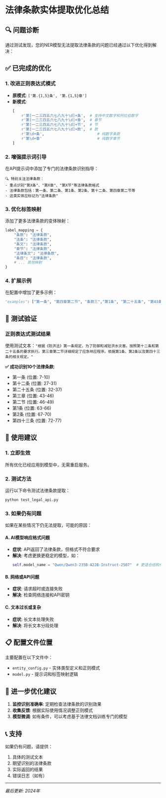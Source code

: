 # 法律条款实体提取优化总结

## 🔍 问题诊断

通过测试发现，您的NER模型无法提取法律条款的问题已经通过以下优化得到解决：

## ✅ 已完成的优化

### 1. 改进正则表达式模式
- **原模式**: `['第.{1,5}条', '第.{1,5}章']`
- **新模式**: 
  ```python
  [
      r'第[一二三四五六七八九十\d]+条',  # 支持中文数字和阿拉伯数字
      r'第[一二三四五六七八九十\d]+章',  # 章节
      r'第[一二三四五六七八九十\d]+节',  # 节
      r'第[一二三四五六七八九十\d]+款',  # 款
      r'第\d+条',                        # 纯数字条款
      r'第\d+章'                         # 纯数字章节
  ]
  ```

### 2. 增强提示词引导
在API提示词中添加了专门的法律条款识别指导：
```
🔍 特别关注法律条款：
- 重点识别"第X条"、"第X章"、"第X节"等法律条款格式
- 法律条款包括：第一条、第二条、第1条、第2条、第十二条、第四章第二节等
- 这类实体应标记为"法律条款"
```

### 3. 优化标签映射
添加了更多法律条款的变体映射：
```python
label_mapping = {
    "条款": "法律条款",
    "法条": "法律条款", 
    "条文": "法律条款",
    "章节": "法律条款",
    "法律条文": "法律条款",
    "条目": "法律条款",
    # ... 其他映射
}
```

### 4. 扩展示例
在配置中增加了更多示例：
```python
"examples": ["第一条", "第四章第二节", "条款三","第1条", "第二十五条", "第43条"]
```

## 🧪 测试验证

### 正则表达式测试结果
使用测试文本：`"根据《防洪法》第一条规定，为了防御和减轻洪水灾害。按照第十二条和第二十五条的要求执行。第三章第二节详细规定了应急响应程序。依据第1条、第2条以及第四十三条的相关规定。"`

**✅ 成功识别10个法律条款**:
- 第一条 (位置: 7-10)
- 第十二条 (位置: 27-31)  
- 第二十五条 (位置: 32-37)
- 第三章 (位置: 43-46)
- 第二节 (位置: 46-49)
- 第1条 (位置: 63-66)
- 第2条 (位置: 67-70)
- 第四十三条 (位置: 72-77)

## 🎯 使用建议

### 1. 立即生效
所有优化已经应用到模型中，无需重启服务。

### 2. 测试方法
运行以下命令测试法律条款提取：
```bash
python test_legal_api.py
```

### 3. 如果仍有问题
如果在某些情况下仍无法提取，可能的原因：

#### A. AI模型响应格式问题
- **症状**: API返回了法律条款，但格式不符合要求
- **解决**: 考虑更换更稳定的模型，如：
  ```python
  self.model_name = "Qwen/Qwen3-235B-A22B-Instruct-2507"  # 更适合结构化输出
  ```

#### B. 网络或API问题
- **症状**: 请求超时或连接失败
- **解决**: 检查网络连接和API密钥

#### C. 文本过长或复杂
- **症状**: 长文本处理失败
- **解决**: 将长文本分段处理

## 📋 配置文件位置

主要配置在以下文件中：
- `entity_config.py` - 实体类型定义和正则模式
- `model.py` - 提示词和标签映射逻辑

## 🔧 进一步优化建议

1. **监控识别准确率**: 定期检查法律条款的识别效果
2. **收集反馈**: 根据实际使用情况调整正则模式
3. **模型微调**: 如有条件，可以考虑基于法律文档训练专门的模型

## 📞 支持

如果仍有问题，请提供：
1. 具体的测试文本
2. 期望识别的法律条款
3. 实际返回的结果
4. 错误日志（如有）

---
*最后更新: 2024年*

